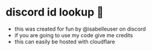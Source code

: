 # discord id lookup 🚀
- this was created for fun by @isabelleuser on discord
- if you are going to use my code give me credits
- this can easily be hosted with cloudflare
  
